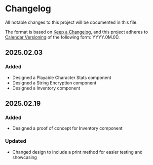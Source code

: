 # Changelog

All notable changes to this project will be documented in this file.

The format is based on [Keep a Changelog](https://keepachangelog.com/en/1.1.0/),
and this project adheres to [Calendar Versioning](https://calver.org/) of
the following form: YYYY.0M.0D.

## 2025.02.03

### Added

- Designed a Playable Character Stats component
- Designed a String Encryption component
- Designed a Inventory component

## 2025.02.19

### Added

- Designed a proof of concept for Inventory component

### Updated

- Changed design to include a print method for easier testing and showcasing
